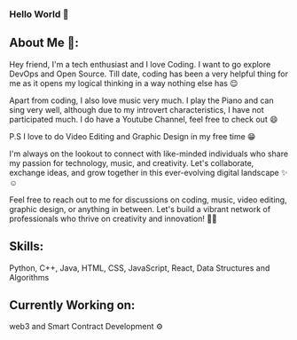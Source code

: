 ### Hello World 👋

About Me 👀:
------------
Hey friend,
I'm a tech enthusiast and I love Coding. I want to go explore DevOps and Open Source. Till date, coding has been a very helpful thing for me as it opens my logical thinking in a way nothing else has 😌

Apart from coding, I also love music very much. I play the Piano and can sing very well, although due to my introvert characteristics, I have not participated much. I do have a Youtube Channel, feel free to check out 😄

P.S I love to do Video Editing and Graphic Design in my free time 😁

I'm always on the lookout to connect with like-minded individuals who share my passion for technology, music, and creativity. Let's collaborate, exchange ideas, and grow together in this ever-evolving digital landscape ✨☺️

Feel free to reach out to me for discussions on coding, music, video editing, graphic design, or anything in between. Let's build a vibrant network of professionals who thrive on creativity and innovation! ✌🏻


Skills: 
-------
Python, C++, Java, HTML, CSS, JavaScript, React, Data Structures and Algorithms


Currently Working on: 
--
web3 and Smart Contract Development ⚙️

<!-- <p align="center"> -->
<!--   <samp> -->
<!--     <a href="https://antfu.me">me</a> . -->
<!--     <a href="https://antfu.me/posts">blog</a> . -->
<!--     <a href="https://antfu.me/projects">projects</a> . -->
<!--     <a href="https://antfu.me/talks">talks</a> . -->
<!--     <a href="https://antfu.me/podcasts">podcasts</a> . -->
<!--     <a href="https://linkedin.com/in/nagardharmin">linkedin</a> . -->
<!--     <a href="https://m.webtoo.ls/@antfu">mastodon</a> . -->
<!--     <a href="https://twitter.com/dharminnagar">tweets</a> . -->
<!--     <a href="https://chat.antfu.me">discord</a> . -->
<!--     <a href="https://instagram.com/antfu7">instagram</a> . -->
<!--     <a href="https://github.com/sponsors/antfu">sponsor</a> -->
<!--   </samp> -->
<!-- </p> -->
<!--
**MrGliff/MrGliff** is a ✨ _special_ ✨ repository because its `README.md` (this file) appears on your GitHub profile.

Here are some ideas to get you started:

- 🔭 I’m currently working on ...
- 🌱 I’m currently learning Data Structure and Algorithms
- 👯 I’m looking to collaborate on ...
- 🤔 I’m looking for help with ...
- 💬 Ask me about ...
- 📫 How to reach me: ...
- 😄 Pronouns: He/Him
- ⚡ Fun fact: ...
-->
